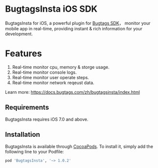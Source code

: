 # BugtagsInsta iOS SDK
BugtagsInsta for iOS, a powerful plugin for [Bugtags SDK](https://github.com/bugtags/Bugtags-iOS/)， monitor your mobile app in real-time, providing instant & rich information for your development.

# Features
1. Real-time monitor cpu, memory & storge usage.
2. Real-time monitor console logs.
3. Real-time monitor user operate steps.
4. Real-time monitor network reqeust data.

Learn more: https://docs.bugtags.com/zh/bugtagsinsta/index.html

## Requirements

BugtagsInsta requires iOS 7.0 and above.

## Installation

BugtagsInsta is available through [CocoaPods](http://cocoapods.org). To install
it, simply add the following line to your Podfile:

```ruby
pod 'BugtagsInsta', '~> 1.0.2'
```
